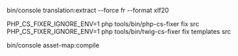 bin/console translation:extract --force fr --format xlf20

PHP_CS_FIXER_IGNORE_ENV=1 php tools/bin/php-cs-fixer fix src
PHP_CS_FIXER_IGNORE_ENV=1 php tools/bin/twig-cs-fixer fix templates src

bin/console asset-map:compile
